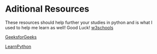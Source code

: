 # Aditional Resources
These resources should help further your studies in python and is what I used to help me learn as well! Good Luck!
[w3schools](https://www.w3schools.com/python/)

[GeeksforGeeks](https://www.geeksforgeeks.org/python-programming-language/)

[LearnPython](https://www.learnpython.org/)
